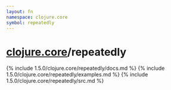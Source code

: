 ```yaml
---
layout: fn
namespace: clojure.core
symbol: repeatedly
---
```


# [clojure.core](../)/repeatedly

{% include 1.5.0/clojure.core/repeatedly/docs.md %}
{% include 1.5.0/clojure.core/repeatedly/examples.md %}
{% include 1.5.0/clojure.core/repeatedly/src.md %}


